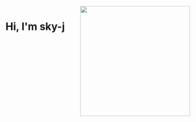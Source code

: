 <img align="right" src="https://user-images.githubusercontent.com/84006813/224267119-a4674dae-cb3f-4b9a-bc4f-c1c5df7abc18.png" width="300"/>
<h1> Hi, I'm sky-j</h1>



<!--
**hopee0411/hopee0411** is a ✨ _special_ ✨ repository because its `README.md` (this file) appears on your GitHub profile.

Here are some ideas to get you started:

- 🔭 I’m currently working on ...
- 🌱 I’m currently learning ...
- 👯 I’m looking to collaborate on ...
- 🤔 I’m looking for help with ...
- 💬 Ask me about ...
- 📫 How to reach me: ...
- 😄 Pronouns: ...
- ⚡ Fun fact: ...
-->
